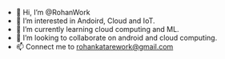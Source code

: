 - 👋 Hi, I’m @RohanWork
- 👀 I’m interested in Andoird, Cloud and IoT.
- 🌱 I’m currently learning cloud computing and ML.
- 💞️ I’m looking to collaborate on android and cloud computing.
- 📫 Connect me to rohankatarework@gmail.com

<!---
RohanWork/RohanWork is a ✨ special ✨ repository because its `README.md` (this file) appears on your GitHub profile.
You can click the Preview link to take a look at your changes.
--->
